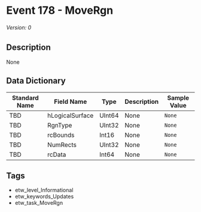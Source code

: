 # Event 178 - MoveRgn
###### Version: 0

## Description
None

## Data Dictionary
|Standard Name|Field Name|Type|Description|Sample Value|
|---|---|---|---|---|
|TBD|hLogicalSurface|UInt64|None|`None`|
|TBD|RgnType|UInt32|None|`None`|
|TBD|rcBounds|Int16|None|`None`|
|TBD|NumRects|UInt32|None|`None`|
|TBD|rcData|Int64|None|`None`|

## Tags
* etw_level_Informational
* etw_keywords_Updates
* etw_task_MoveRgn